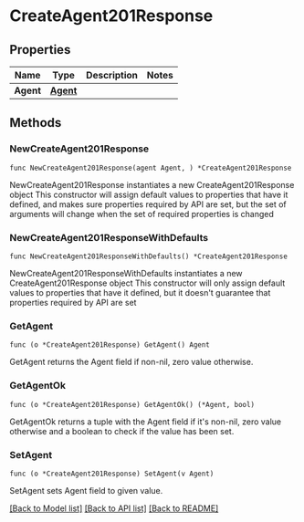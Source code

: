 # CreateAgent201Response

## Properties

Name | Type | Description | Notes
------------ | ------------- | ------------- | -------------
**Agent** | [**Agent**](Agent.md) |  | 

## Methods

### NewCreateAgent201Response

`func NewCreateAgent201Response(agent Agent, ) *CreateAgent201Response`

NewCreateAgent201Response instantiates a new CreateAgent201Response object
This constructor will assign default values to properties that have it defined,
and makes sure properties required by API are set, but the set of arguments
will change when the set of required properties is changed

### NewCreateAgent201ResponseWithDefaults

`func NewCreateAgent201ResponseWithDefaults() *CreateAgent201Response`

NewCreateAgent201ResponseWithDefaults instantiates a new CreateAgent201Response object
This constructor will only assign default values to properties that have it defined,
but it doesn't guarantee that properties required by API are set

### GetAgent

`func (o *CreateAgent201Response) GetAgent() Agent`

GetAgent returns the Agent field if non-nil, zero value otherwise.

### GetAgentOk

`func (o *CreateAgent201Response) GetAgentOk() (*Agent, bool)`

GetAgentOk returns a tuple with the Agent field if it's non-nil, zero value otherwise
and a boolean to check if the value has been set.

### SetAgent

`func (o *CreateAgent201Response) SetAgent(v Agent)`

SetAgent sets Agent field to given value.



[[Back to Model list]](../README.md#documentation-for-models) [[Back to API list]](../README.md#documentation-for-api-endpoints) [[Back to README]](../README.md)


